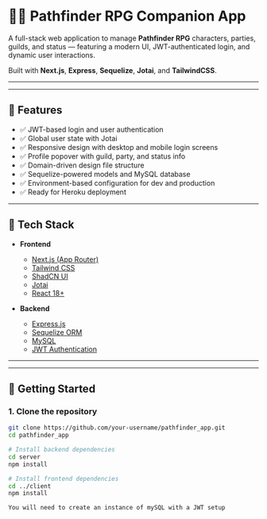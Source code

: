 # 🧙‍♂️ Pathfinder RPG Companion App

A full-stack web application to manage **Pathfinder RPG** characters, parties, guilds, and status — featuring a modern UI, JWT-authenticated login, and dynamic user interactions.

Built with **Next.js**, **Express**, **Sequelize**, **Jotai**, and **TailwindCSS**.

---

---

## 🧩 Features

- ✅ JWT-based login and user authentication
- ✅ Global user state with Jotai
- ✅ Responsive design with desktop and mobile login screens
- ✅ Profile popover with guild, party, and status info
- ✅ Domain-driven design file structure
- ✅ Sequelize-powered models and MySQL database
- ✅ Environment-based configuration for dev and production
- ✅ Ready for Heroku deployment

---

## 🧠 Tech Stack

- **Frontend**
  - [Next.js (App Router)](https://nextjs.org/)
  - [Tailwind CSS](https://tailwindcss.com/)
  - [ShadCN UI](https://ui.shadcn.dev/)
  - [Jotai](https://jotai.org/)
  - [React 18+](https://reactjs.org/)

- **Backend**
  - [Express.js](https://expressjs.com/)
  - [Sequelize ORM](https://sequelize.org/)
  - [MySQL](https://www.mysql.com/)
  - [JWT Authentication](https://jwt.io/)

---


---

## 🚀 Getting Started

### 1. Clone the repository

```bash
git clone https://github.com/your-username/pathfinder_app.git
cd pathfinder_app

# Install backend dependencies
cd server
npm install

# Install frontend dependencies
cd ../client
npm install

You will need to create an instance of mySQL with a JWT setup

